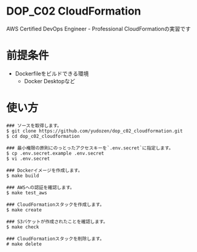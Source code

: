 # DOP_C02 CloudFormation

AWS Certified DevOps Engineer - Professional CloudFormationの実習です

# 前提条件
- Dockerfileをビルドできる環境
    - Docker Desktopなど

# 使い方
```
### ソースを取得します。
$ git clone https://github.com/yudozen/dop_c02_cloudformation.git
$ cd dop_c02_cloudformation

### 最小権限の原則にのっとったアクセスキーを`.env.secret`に指定します。
$ cp .env.secret.example .env.secret
$ vi .env.secret

### Dockerイメージを作成します。
$ make build

### AWSへの認証を確認します。
$ make test_aws

### CloudFormationスタックを作成します。
$ make create

### S3バケットが作成されたことを確認します。
$ make check

### CloudFormationスタックを削除します。
# make delete
```
